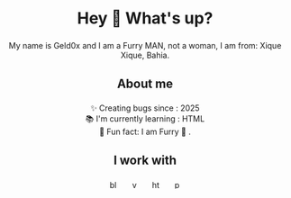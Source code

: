 <h1 align="center">Hey 👋 What's up?</h1>

###

<p align="center">My name is Geld0x and I am a Furry MAN, not a woman, I am from: Xique Xique, Bahia.</p>

###

<h2 align="center">About me</h2>

###

<p align="center">✨ Creating bugs since : 2025<br>📚 I'm currently learning : HTML<br>🎲 Fun fact: I am Furry 🐾 .</p>

###

<h2 align="center">I work with</h2>

###

<div align="center">
  <img src="https://cdn.simpleicons.org/blender/F5792A" height="15" alt="blender logo"  />
  <img width="15" />
  <img src="https://cdn.jsdelivr.net/gh/devicons/devicon/icons/vscode/vscode-original.svg" height="15" alt="vscode logo"  />
  <img width="15" />
  <img src="https://cdn.jsdelivr.net/gh/devicons/devicon/icons/html5/html5-original.svg" height="15" alt="html5 logo"  />
  <img width="15"/>
  <img src="https://cdn.jsdelivr.net/gh/devicons/devicon/icons/python/python-original.svg" height="15" alt="python logo"  />
</div>

###
